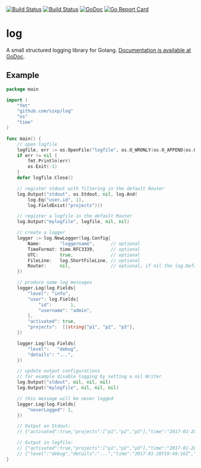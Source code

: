 
[![Build Status](https://travis-ci.org/szxp/log.svg?branch=master)](https://travis-ci.org/szxp/log)
[![Build Status](https://ci.appveyor.com/api/projects/status/github/szxp/log?branch=master&svg=true)](https://ci.appveyor.com/project/szxp/log)
[![GoDoc](https://godoc.org/github.com/szxp/log?status.svg)](https://godoc.org/github.com/szxp/log)
[![Go Report Card](https://goreportcard.com/badge/github.com/szxp/log)](https://goreportcard.com/report/github.com/szxp/log)

# log
A small structured logging library for Golang.
[Documentation is available at GoDoc](https://godoc.org/github.com/szxp/log).


## Example
```go
package main

import (
	"fmt"
	"github.com/szxp/log"
	"os"
	"time"
)

func main() {
	// open logfile
	logfile, err := os.OpenFile("logfile", os.O_WRONLY|os.O_APPEND|os.O_CREATE, 0777)
	if err != nil {
		fmt.Println(err)
		os.Exit(-1)
	}
	defer logfile.Close()

	// register stdout with filtering in the default Router
	log.Output("stdout", os.Stdout, nil, log.And(
		log.Eq("user.id", 1),
		log.FieldExist("projects")))

	// register a logfile in the default Router
	log.Output("mylogfile", logfile, nil, nil)

	// create a logger
	logger := log.NewLogger(log.Config{
		Name:       "loggername",      // optional
		TimeFormat: time.RFC3339,      // optional
		UTC:        true,              // optional
		FileLine:   log.ShortFileLine, // optional
		Router:     nil,               // optional, if nil the log.DefaultRouter will be used
	})

	// produce some log messages
	logger.Log(log.Fields{
		"level": "info",
		"user": log.Fields{
			"id":       1,
			"username": "admin",
		},
		"activated": true,
		"projects":  []string{"p1", "p2", "p3"},
	})

	logger.Log(log.Fields{
		"level":   "debug",
		"details": "...",
	})

	// update output configurations
	// for example disable logging by setting a nil Writer
	log.Output("stdout", nil, nil, nil)
	log.Output("mylogfile", nil, nil, nil)

	// this message will be never logged
	logger.Log(log.Fields{
		"neverLogged": 1,
	})

	// Output on Stdout:
	// {"activated":true,"projects":["p1","p2","p3"],"time":"2017-01-28T19:48:38Z","logger":"loggername","file":"example.go:45","level":"info","user":{"id":1,"username":"admin"}}

	// Output in logfile:
	// {"activated":true,"projects":["p1","p2","p3"],"time":"2017-01-28T19:49:16Z","logger":"loggername","file":"example.go:45","level":"info","user":{"id":1,"username":"admin"}}
	// {"level":"debug","details":"...","time":"2017-01-28T19:49:16Z","logger":"loggername","file":"example.go:50"}
}
```

